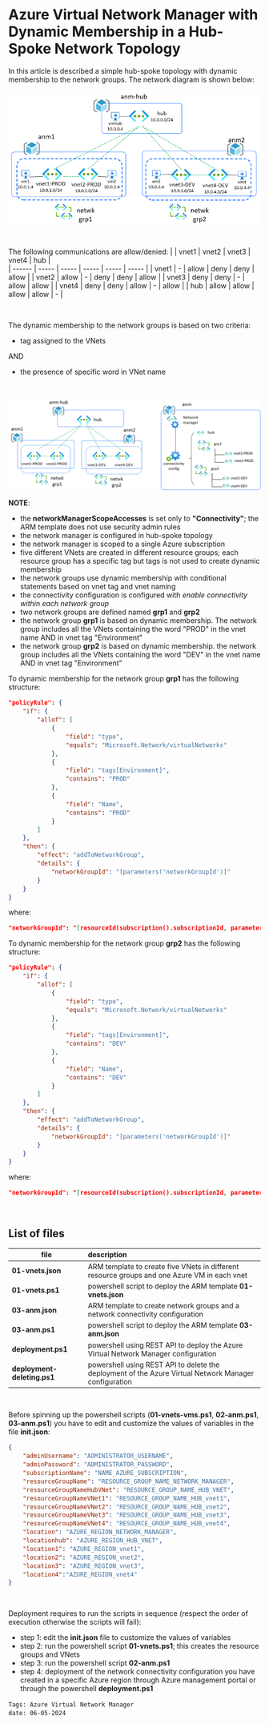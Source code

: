 <properties
pageTitle= 'Azure Virtual Network Manager with Dynamic Membership in a Hub-Spoke Network Topology'
description= "Azure Virtual Network Manager with Dynamic Membership in a Hub-Spoke Network Topology"
documentationcenter: na
services="Azure Virtual Network Manager"
documentationCenter="na"
authors="fabferri"
manager=""
editor=""/>

<tags
   ms.service="configuration-Example-Azure"
   ms.devlang="na"
   ms.topic="article"
   ms.tgt_pltfrm="azure"
   ms.workload="na"
   ms.date="02/17/2022"
   ms.author="fabferri" />

# Azure Virtual Network Manager with Dynamic Membership in a Hub-Spoke Network Topology
In this article is described a simple hub-spoke topology with dynamic membership to the network groups. The network diagram is shown below:

[![1]][1]

<br>


The following communications are allow/denied:
|        | vnet1 | vnet2 | vnet3 | vnet4 | hub   |    
| ------ | ----- | ----- | ----- | ----- | ----- |
| vnet1  |   -   | allow | deny  | deny  | allow |
| vnet2  | allow |  -    | deny  | deny  | allow |
| vnet3  | deny  | deny  |   -   | allow | allow |
| vnet4  | deny  | deny  | allow |   -   | allow |
| hub    | allow | allow | allow | allow |   -   |

<br>

The dynamic membership to the network groups is based on two criteria:
- tag assigned to the VNets

AND 

- the presence of specific word in VNet name

<br>

[![2]][2]

**NOTE**: 
- the **networkManagerScopeAccesses** is set only to **"Connectivity"**; the ARM template does not use security admin rules
- the network manager is configured in hub-spoke topology
- the network manager is scoped to a single Azure subscription
- five different VNets are created in different resource groups; each resource group has a specific tag but tags is not used to create dynamic membership  
- the network groups use dynamic membership with conditional statements based on vnet tag and vnet naming
- the connectivity configuration is configured with _enable connectivity within each network group_
- two network groups are defined named **grp1** and **grp2**
- the network group **grp1** is based on dynamic membership. The network group includes all the VNets containing the word "PROD" in the vnet name AND in vnet tag "Environment"  
- the network group **grp2** is based on dynamic membership. the network group includes all the VNets containing the word "DEV" in the vnet name AND in vnet tag "Environment"  

To dynamic membership for the network group **grp1** has the following structure:  
```json
"policyRule": {
    "if": {
        "allof": [
            {
                "field": "type",
                "equals": "Microsoft.Network/virtualNetworks"
            },
            {
                "field": "tags[Environment]",
                "contains": "PROD"
            },
            {
                "field": "Name",
                "contains": "PROD"
            }
        ]
    },
    "then": {
        "effect": "addToNetworkGroup",
        "details": {
            "networkGroupId": "[parameters('networkGroupId')]"
        }
    }
}
```
where:
```json
"networkGroupId": "[resourceId(subscription().subscriptionId, parameters('resourceGroupName'), 'Microsoft.Network/networkManagers/networkGroups', parameters('networkManagerName'),parameters('networkGroup1Name'))]"
```


To dynamic membership for the network group **grp2** has the following structure:  
```json
"policyRule": {
    "if": {
        "allof": [
            {
                "field": "type",
                "equals": "Microsoft.Network/virtualNetworks"
            },
            {
                "field": "tags[Environment]",
                "contains": "DEV"
            },
            {
                "field": "Name",
                "contains": "DEV"
            }
        ]
    },
    "then": {
        "effect": "addToNetworkGroup",
        "details": {
            "networkGroupId": "[parameters('networkGroupId')]"
        }
    }
}
```
where:
```json
"networkGroupId": "[resourceId(subscription().subscriptionId, parameters('resourceGroupName'), 'Microsoft.Network/networkManagers/networkGroups', parameters('networkManagerName'),parameters('networkGroup2Name'))]"
```

<br>

## <a name="List of files"></a> List of files 

| file                    | description                                                          |       
| ----------------------- |:-------------------------------------------------------------------- |
| **01-vnets.json**       | ARM template to create five VNets in different resource groups  and one Azure VM in each vnet |
| **01-vnets.ps1**        | powershell script to deploy the ARM template **01-vnets.json**                                |
| **03-anm.json**         | ARM template to create network groups and a network connectivity configuration                |
| **03-anm.ps1**          | powershell script to deploy the ARM template **03-anm.json**         |
| **deployment.ps1**      | powershell using REST API to deploy the Azure Virtual Network Manager configuration |
| **deployment-deleting.ps1** | powershell using REST API to delete the deployment of the Azure Virtual Network Manager configuration |

<br>

Before spinning up the powershell scripts (**01-vnets-vms.ps1**, **02-anm.ps1**, **03-anm.ps1**) you have to edit and customize the values of variables in the file **init.json**:
```json
{
    "adminUsername": "ADMINISTRATOR_USERNAME",
    "adminPassword": "ADMINISTRATOR_PASSWORD",
    "subscriptionName": "NAME_AZURE_SUBSCRIPTION",
    "resourceGroupName": "RESOURCE_GROUP_NAME_NETWORK_MANAGER",
    "resourceGroupNameHubVNet": "RESOURCE_GROUP_NAME_HUB_VNET",
    "resourceGroupNameVNet1": "RESOURCE_GROUP_NAME_HUB_vnet1",
    "resourceGroupNameVNet2": "RESOURCE_GROUP_NAME_HUB_vnet2",
    "resourceGroupNameVNet3": "RESOURCE_GROUP_NAME_HUB_vnet3",
    "resourceGroupNameVNet4": "RESOURCE_GROUP_NAME_HUB_vnet4",
    "location": "AZURE_REGION_NETWORK_MANAGER",
    "locationhub": "AZURE_REGION_HUB_VNET",
    "location1": "AZURE_REGION_vnet1",
    "location2": "AZURE_REGION_vnet2",
    "location3": "AZURE_REGION_vnet3",
    "location4":"AZURE_REGION_vnet4"
}
```
<br>

Deployment requires to run the scripts in sequence (respect the order of execution otherwise the scripts will fail):
- step 1: edit the **init.json** file to customize the values of variables  
- step 2: run the powershell script **01-vnets.ps1**; this creates the resource groups and VNets 
- step 3: run the powershell script **02-anm.ps1** 
- step 4: deployment of the network connectivity configuration you have created in a specific Azure region through Azure management portal or through the powershell **deployment.ps1**


`Tags: Azure Virtual Network Manager` <br>
`date: 06-05-2024` <br>

<!--Image References-->

[1]: ./media/network-diagram1.png "network diagram"
[2]: ./media/network-diagram2.png "network diagram"

<!--Link References-->

